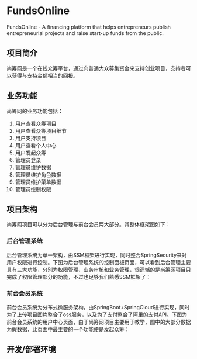 # FundsOnline
FundsOnline - A financing platform that helps entrepreneurs publish entrepreneurial projects and raise start-up funds from the public.

## 项目简介
尚筹网是一个在线众筹平台，通过向普通大众募集资金来支持创业项目，支持者可以获得与支持金额相当的回报。

## 业务功能
尚筹网的业务功能包括：
1. 用户查看众筹项目
2. 用户查看众筹项目细节
3. 用户支持项目
4. 用户查看个人中心
5. 用户发起众筹
6. 管理员登录
7. 管理员维护数据
8. 管理员维护角色数据
9. 管理员维护菜单数据
10. 管理员控制权限

## 项目架构
尚筹网项目可以分为后台管理与前台会员两大部分。其整体框架图如下：


### 后台管理系统
后台管理系统为单一架构，由SSM框架进行实现，同时整合SpringSecurity来对用户权限进行控制。下图为后台管理系统的控制面板页面，可以看到后台管理主要具有三大功能，分别为权限管理、业务审核和业务管理，很遗憾的是尚筹网项目只完成了权限管理部分的功能，不过也足够我们熟悉SSM框架了：


### 前台会员系统
前台会员系统为分布式微服务架构，由SpringBoot+SpringCloud进行实现，同时为了上传项目图片整合了oss服务，以及为了支付整合了阿里的支付API。下图为前台会员系统的用户中心页面，由于尚筹网项目主要用于教学，图中的大部分数据为假数据，此页面中最主要的一个功能便是发起众筹：

## 开发/部署环境

